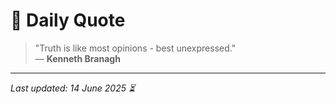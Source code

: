 # 📜 Daily Quote

> "Truth is like most opinions - best unexpressed."  
> — **Kenneth Branagh**

---

_Last updated: 14 June 2025 ⏳_
